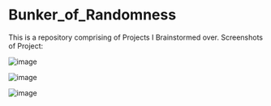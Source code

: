 # Bunker_of_Randomness
This is a repository comprising of Projects I Brainstormed over.
Screenshots of Project:

![image](https://github.com/PranjalBisen/Bunker_of_Randomness/assets/129518776/a9d1b185-1ced-41f4-b816-2dd50f21d0a1)

![image](https://github.com/PranjalBisen/Bunker_of_Randomness/assets/129518776/e61fe984-6e10-4ef1-a0a2-1096b72a7c2a)

![image](https://github.com/PranjalBisen/Bunker_of_Randomness/assets/129518776/8032c770-34c7-4662-a018-afa387a721b4)


